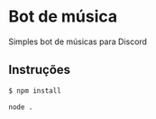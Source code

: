 # Bot de música
Simples bot de músicas para Discord

## Instruções

```bash
$ npm install
```

```bash
node .
```
